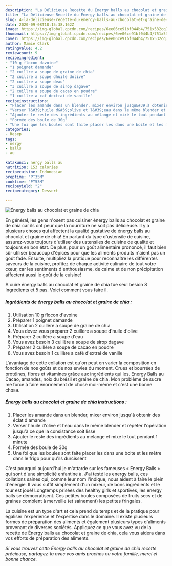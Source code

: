 ```yaml
---
description: "La Délicieuse Recette du Énergy balls au chocolat et graine de chia"
title: "La Délicieuse Recette du Énergy balls au chocolat et graine de chia"
slug: 4-la-delicieuse-recette-du-energy-balls-au-chocolat-et-graine-de-chia
date: 2020-09-08T18:15:38.162Z
image: https://img-global.cpcdn.com/recipes/6ee06ce91bf044b4/751x532cq70/energy-balls-au-chocolat-et-graine-de-chia-photo-principale-de-la-recette.jpg
thumbnail: https://img-global.cpcdn.com/recipes/6ee06ce91bf044b4/751x532cq70/energy-balls-au-chocolat-et-graine-de-chia-photo-principale-de-la-recette.jpg
cover: https://img-global.cpcdn.com/recipes/6ee06ce91bf044b4/751x532cq70/energy-balls-au-chocolat-et-graine-de-chia-photo-principale-de-la-recette.jpg
author: Mamie Clark
ratingvalue: 4.2
reviewcount: 9
recipeingredient:
- "10 g flocon davoine"
- "1 poignet damande"
- "2 cuillre a soupe de graine de chia"
- "2 cuillre a soupe dhuile dolive"
- "2 cuillre a soupe deau"
- "3 cuillre a soupe de sirop dagave"
- "2 cuillre a soupe de cacao en poudre"
- "1 cuillre a caf dextrai de vanille"
recipeinstructions:
- "Placer les amande dans un blender, mixer environ jusqu&#39;à obtenir des éclat d&#39;amande"
- "Verser l&#39;huile d&#39;olive et l&#39;eau dans le même blender et répéter l&#39;opération jusqu&#39;à ce que la consistance soit lisse"
- "Ajouter le reste des ingrédients au mélange et mixé le tout pendant 1 minute"
- "Formée des boule de 30g"
- "Une foi que les boules sont faite placer les dans une boite et les mètre dans le frigo pour qu&#39;ils durcissent"
categories:
- Resep
tags:
- nergy
- balls
- au

katakunci: nergy balls au 
nutrition: 153 calories
recipecuisine: Indonesian
preptime: "PT35M"
cooktime: "PT53M"
recipeyield: "2"
recipecategory: Dessert

---
```



![Énergy balls au chocolat et graine de chia](https://img-global.cpcdn.com/recipes/6ee06ce91bf044b4/751x532cq70/energy-balls-au-chocolat-et-graine-de-chia-photo-principale-de-la-recette.jpg)

En général, les gens n'osent pas cuisiner énergy balls au chocolat et graine de chia car ils ont peur que la nourriture ne soit pas délicieuse. Il y a plusieurs choses qui affectent la qualité gustative de énergy balls au chocolat et graine de chia! En partant du type d'ustensile de cuisine, assurez-vous toujours d'utiliser des ustensiles de cuisine de qualité et toujours en bon état. De plus, pour un goût alimentaire prononcé, il faut bien sûr utiliser beaucoup d'épices pour que les aliments produits n'aient pas un goût fade. Ensuite, multipliez la pratique pour reconnaître les différentes saveurs de la cuisine, profitez de chaque activité culinaire de tout votre cœur, car les sentiments d'enthousiasme, de calme et de non précipitation affectent aussi le goût de la cuisine!

<!--inarticleads1-->

À cuire énergy balls au chocolat et graine de chia tue seul besion 8 Ingrédients et 5 pas. Voici comment vous faire il.

##### Ingrédients de énergy balls au chocolat et graine de chia :

1. Utilisation 10 g flocon d&#39;avoine
1. Préparer 1 poignet damande
1. Utilisation 2 cuillère a soupe de graine de chia
1. Vous devez vous préparer 2 cuillère a soupe d&#39;huile d&#39;olive
1. Préparer 2 cuillère a soupe d&#39;eau
1. Vous avez besoin 3 cuillère a soupe de sirop dagave
1. Préparer 2 cuillère a soupe de cacao en poudre
1. Vous avez besoin 1 cuillère a café d&#39;extrai de vanille


L&#39;avantage de cette collation est qu&#39;on peut en varier la composition en fonction de nos goûts et de nos envies du moment. Crues et bourrées de protéines, fibres et vitamines grâce aux ingrédients qui les. Energy Balls au Cacao, amandes, noix du brésil et graine de chia. Mon problème de sucre me force à faire énormément de chose moi-même et c&#39;est une bonne chose. 

<!--inarticleads2-->

##### Énergy balls au chocolat et graine de chia instructions :

1. Placer les amande dans un blender, mixer environ jusqu&#39;à obtenir des éclat d&#39;amande
1. Verser l&#39;huile d&#39;olive et l&#39;eau dans le même blender et répéter l&#39;opération jusqu&#39;à ce que la consistance soit lisse
1. Ajouter le reste des ingrédients au mélange et mixé le tout pendant 1 minute
1. Formée des boule de 30g
1. Une foi que les boules sont faite placer les dans une boite et les mètre dans le frigo pour qu&#39;ils durcissent


C&#39;est pourquoi aujourd&#39;hui je m&#39;attarde sur les fameuses « Energy Balls » qui sont d&#39;une simplicité enfantine à. J&#39;ai testé les energy balls, ces collations saines qui, comme leur nom l&#39;indique, nous aident à faire le plein d&#39;énergie. Il vous suffit simplement d&#39;un mixeur, de bons ingrédients et le tour est joué! Longtemps prisées des healthy girls et sportives, les energy balls se démocratisent. Ces petites boules composées de fruits secs et de graines comblent à merveille (et sainement) les petites fringales. 

<!--inarticleads1-->

<p>
La cuisine est un type d'art et cela prend du temps et de la pratique pour égaliser l'expérience et l'expertise dans le domaine. Il existe plusieurs formes de préparation des aliments et également plusieurs types d'aliments provenant de diverses sociétés. Appliquez ce que vous avez vu de la recette de Énergy balls au chocolat et graine de chia, cela vous aidera dans vos efforts de préparation des aliments.
</p>

<p>
<i>Si vous trouvez cette Énergy balls au chocolat et graine de chia recette précieuse, partagez-la avec vos amis proches ou votre famille, merci et bonne chance.</i>
</p>
